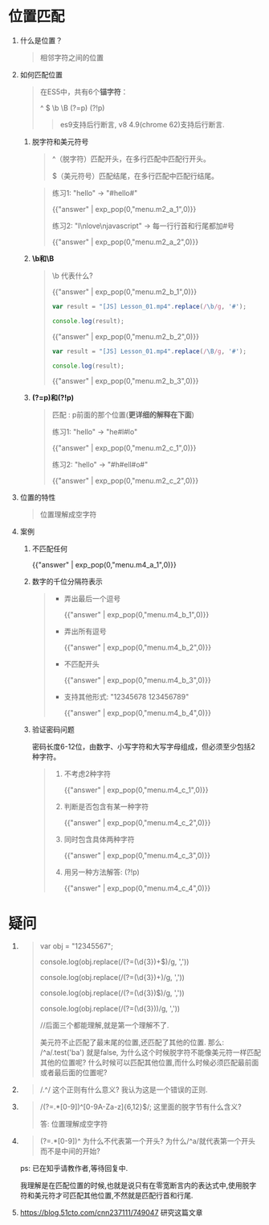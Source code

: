 # 位置匹配

<script>
    var menu = {
        "m2_a_1":'#hello#',
        "m2_a_2":'#I# <br>' + '#love#<br>' + '#javascript#<br>',
        "m2_b_1":'\\b是单词边界，具体就是\\w和\\W之间的位置，也包括\\w和^之间的位置，也包括\\w和$之间的位置。',
        "m2_b_2":'[#JS#] #Lesson_01#.#mp4#',
        "m2_b_3":'#[J#S]# L#e#s#s#o#n#_#0#1.m#p#4',
        "m2_c_1":'he#l#lo',
        "m2_c_2":'#h#ell#o#',
        "m4_a_1":'/.^/',
        "m4_b_1":'/(?=\d{3}$)/g',
        "m4_b_2":'/(?=(\d{3})+$)/g',
        "m4_b_3":'/(?!^)(?=(\d{3})+$)/g',
        "m4_b_4":'/(?!\\b)(?=(\\d{3})+\\b)/g <br> /\\B(?=(\\d{3})+\\b)/g',
        "m4_c_1":'/^[0-9A-Za-z]{6,12}$/',
        "m4_c_2":'/(?=.*[0-9])^[0-9A-Za-z]{6,12}$/',
        "m4_c_3":'/(?=.*[0-9])(?=.*[a-z])^[0-9A-Za-z]{6,12}$/',
        "m4_c_4":'/(?!^[0-9]{6,12}$)(?!^[a-z]{6,12}$)(?!^[A-Z]{6,12}$)^[0-9A-Za-z]{6,12}$/;'
    }
</script>



1. 什么是位置？

   > 相邻字符之间的位置

2. 如何匹配位置

   > 在ES5中，共有6个**锚字符**：
   >
   > ^ $ \b \B (?=p) (?!p)
   >
   > >  es9支持后行断言, v8 4.9(chrome 62)支持后行断言.

   1. 脱字符和美元符号

      > ^（脱字符）匹配开头，在多行匹配中匹配行开头。
      >
      > $（美元符号）匹配结尾，在多行匹配中匹配行结尾。

      > 练习1: "hello" -> "#hello#"
      >
      > {{"answer" | exp_pop(0,"menu.m2_a_1",0)}}
      >
      > 
      >
      > 练习2: "I\nlove\njavascript"  ->  每一行行首和行尾都加#号
      >
      > {{"answer" | exp_pop(0,"menu.m2_a_2",0)}}

   2. **\b和\B**

      > \b 代表什么?
      >
      > {{"answer" | exp_pop(0,"menu.m2_b_1",0)}}
      >
      > 
      >
      > ```js
      > var result = "[JS] Lesson_01.mp4".replace(/\b/g, '#');
      > 
      > console.log(result);
      > ```
      >
      > {{"answer" | exp_pop(0,"menu.m2_b_2",0)}}
      >
      > 
      >
      > ```js
      > var result = "[JS] Lesson_01.mp4".replace(/\B/g, '#');
      > 
      > console.log(result); 
      > ```
      >
      > {{"answer" | exp_pop(0,"menu.m2_b_3",0)}}

   3. **(?=p)和(?!p)**

      > 匹配 : p前面的那个位置(**更详细的解释在下面**)
      >
      > 练习1: "hello" -> "he#l#lo"
      >
      > {{"answer" | exp_pop(0,"menu.m2_c_1",0)}}
      >
      > 
      >
      > 练习2: "hello" -> "#h#ell#o#"
      >
      > {{"answer" | exp_pop(0,"menu.m2_c_2",0)}}

3. 位置的特性

   > 位置理解成空字符

4. 案例

   1. 不匹配任何

      {{"answer" | exp_pop(0,"menu.m4_a_1",0)}}

   2. 数字的千位分隔符表示

      > * 弄出最后一个逗号
      >
      >   {{"answer" | exp_pop(0,"menu.m4_b_1",0)}}
      >
      > * 弄出所有逗号
      >
      >   {{"answer" | exp_pop(0,"menu.m4_b_2",0)}}
      >
      > * 不匹配开头
      >
      >   {{"answer" | exp_pop(0,"menu.m4_b_3",0)}}
      >
      > * 支持其他形式: "12345678 123456789"
      >
      >   {{"answer" | exp_pop(0,"menu.m4_b_4",0)}}

   3. 验证密码问题

      密码长度6-12位，由数字、小写字符和大写字母组成，但必须至少包括2种字符。

      > 1. 不考虑2种字符
      >
      >    {{"answer" | exp_pop(0,"menu.m4_c_1",0)}}
      >
      > 2. 判断是否包含有某一种字符
      >
      >    {{"answer" | exp_pop(0,"menu.m4_c_2",0)}}
      >
      > 3. 同时包含具体两种字符
      >
      >    {{"answer" | exp_pop(0,"menu.m4_c_3",0)}}
      >
      > 4. 用另一种方法解答: (?!p)
      >
      >    {{"answer" | exp_pop(0,"menu.m4_c_4",0)}}

# 疑问

1. > var obj = "12345567";
   >
   > console.log(obj.replace(/(?=(\d{3})+$)/g, ',')) 
   >
   > console.log(obj.replace(/(?=(\d{3})+)/g, ',')) 
   >
   > console.log(obj.replace(/(?=(\d{3})$)/g, ',')) 
   >
   > console.log(obj.replace(/(?=(\d{3}))/g, ',')) 
   >
   > //后面三个都能理解,就是第一个理解不了. 
   >
   > 美元符不止匹配了最末尾的位置,还匹配了其他的位置. 那么: /^a/.test('ba') 就是false, 为什么这个时候脱字符不能像美元符一样匹配其他的位置呢? 什么时候可以匹配其他位置,而什么时候必须匹配最前面或者最后面的位置呢?

2. > \/.^\/ 这个正则有什么意义? 我认为这是一个错误的正则.

3. > /(?=.*[0-9])^[0-9A-Za-z]{6,12}$/;
   > 这里面的脱字节有什么含义?
   >
   > 答: 位置理解成空字符

4. > (?=.*[0-9])^  为什么不代表第一个开头?  为什么/^a/就代表第一个开头而不是中间的开始? 

   ps: 已在知乎请教作者,等待回复中.

   我理解是在匹配位置的时候,也就是说只有在零宽断言内的表达式中,使用脱字符和美元符才可匹配其他位置,不然就是匹配行首和行尾.

5.  https://blog.51cto.com/cnn237111/749047   研究这篇文章